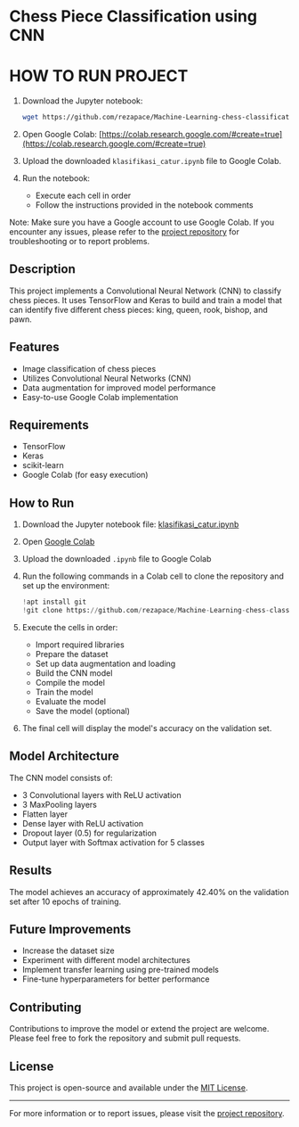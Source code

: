 # Chess Piece Classification using CNN

# HOW TO RUN PROJECT

1. Download the Jupyter notebook:
   ```bash
   wget https://github.com/rezapace/Machine-Learning-chess-classification/releases/download/1.0/klasifikasi_catur.ipynb
   ```

2. Open Google Colab:
   [https://colab.research.google.com/#create=true](https://colab.research.google.com/#create=true)

3. Upload the downloaded `klasifikasi_catur.ipynb` file to Google Colab.

4. Run the notebook:
   - Execute each cell in order
   - Follow the instructions provided in the notebook comments

Note: Make sure you have a Google account to use Google Colab. If you encounter any issues, please refer to the [project repository](https://github.com/rezapace/Machine-Learning-chess-classification) for troubleshooting or to report problems.

## Description

This project implements a Convolutional Neural Network (CNN) to classify chess pieces. It uses TensorFlow and Keras to build and train a model that can identify five different chess pieces: king, queen, rook, bishop, and pawn.

## Features

- Image classification of chess pieces
- Utilizes Convolutional Neural Networks (CNN)
- Data augmentation for improved model performance
- Easy-to-use Google Colab implementation

## Requirements

- TensorFlow
- Keras
- scikit-learn
- Google Colab (for easy execution)

## How to Run

1. Download the Jupyter notebook file:
   [klasifikasi_catur.ipynb](https://github.com/rezapace/Machine-Learning-chess-classification/blob/master/klasifikasi_catur.ipynb)

2. Open [Google Colab](https://colab.research.google.com/?authuser=0#create=true)

3. Upload the downloaded `.ipynb` file to Google Colab

4. Run the following commands in a Colab cell to clone the repository and set up the environment:

   ```python
   !apt install git
   !git clone https://github.com/rezapace/Machine-Learning-chess-classification
   ```

5. Execute the cells in order:
   - Import required libraries
   - Prepare the dataset
   - Set up data augmentation and loading
   - Build the CNN model
   - Compile the model
   - Train the model
   - Evaluate the model
   - Save the model (optional)

6. The final cell will display the model's accuracy on the validation set.

## Model Architecture

The CNN model consists of:
- 3 Convolutional layers with ReLU activation
- 3 MaxPooling layers
- Flatten layer
- Dense layer with ReLU activation
- Dropout layer (0.5) for regularization
- Output layer with Softmax activation for 5 classes

## Results

The model achieves an accuracy of approximately 42.40% on the validation set after 10 epochs of training.

## Future Improvements

- Increase the dataset size
- Experiment with different model architectures
- Implement transfer learning using pre-trained models
- Fine-tune hyperparameters for better performance

## Contributing

Contributions to improve the model or extend the project are welcome. Please feel free to fork the repository and submit pull requests.

## License

This project is open-source and available under the [MIT License](LICENSE).

---

For more information or to report issues, please visit the [project repository](https://github.com/rezapace/Machine-Learning-chess-classification).